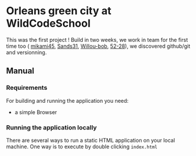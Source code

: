 # Orleans green city at WildCodeSchool
This was the first project ! Build in two weeks, we work in team for the first time too ( [mikami45](https://github.com/mikami45), [Sands31](https://github.com/Sands31), [Willou-bob](https://github.com/Willou-bob), [52-28](https://github.com/52-28)), we discovered github/git and versionning.

## Manual 
### Requirements

For building and running the application you need:
- a simple Browser


### Running the application locally

There are several ways to run a static HTML application on your local machine. One way is to execute by double clicking `index.html`

   

